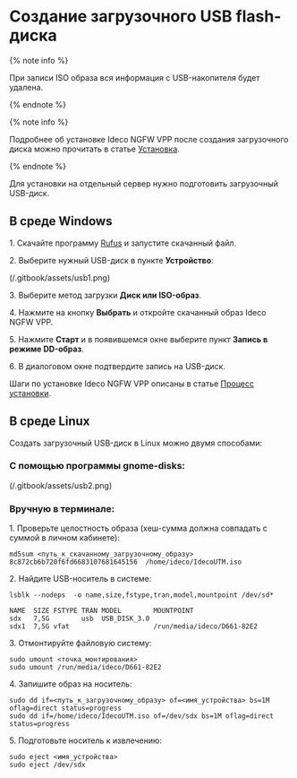 # Создание загрузочного USB flash-диска

{% note info %}

При записи ISO образа вся информация с USB-накопителя будет удалена.

{% endnote %}

{% note info %}

Подробнее об установке Ideco NGFW VPP после создания загрузочного диска можно прочитать в статье [Установка](initial-setup.md).

{% endnote %}

Для установки на отдельный сервер нужно подготовить загрузочный USB-диск.

## В среде Windows

1\. Скачайте программу [Rufus](https://rufus.ie/ru/) и запустите скачанный файл.

2\. Выберите нужный USB-диск в пункте **Устройство**:

(/.gitbook/assets/usb1.png)

3\. Выберите метод загрузки **Диск или ISO-образ**.

4\. Нажмите на кнопку **Выбрать** и откройте скачанный образ Ideco NGFW VPP.

5\. Нажмите **Старт** и в появившемся окне выберите пункт **Запись в режиме DD-образ**.

6\. В диалоговом окне подтвердите запись на USB-диск.

Шаги по установке Ideco NGFW VPP описаны в статье [Процесс установки](initial-setup.md).

## В среде Linux

Создать загрузочный USB-диск в Linux можно двумя способами:

### С помощью программы gnome-disks:

(/.gitbook/assets/usb2.png)

### Вручную в терминале:

1\.  Проверьте целостность образа (хеш-сумма должна совпадать с суммой в личном кабинете):

```
md5sum <путь_к_скачанному_загрузочному_образу>
8c872cb6b720f6fd6683107681645156  /home/ideco/IdecoUTM.iso
```

2\.  Найдите USB-носитель в системе:

 ```
lsblk --nodeps  -o name,size,fstype,tran,model,mountpoint /dev/sd*

NAME  SIZE FSTYPE TRAN MODEL        MOUNTPOINT
sdx   7,5G        usb  USB_DISK_3.0 
sdx1  7,5G vfat                     /run/media/ideco/D661-82E2
```

3\.  Отмонтируйте файловую систему:

```
sudo umount <точка_монтирования>
sudo umount /run/media/ideco/D661-82E2
```

4\.  Запишите образ на носитель:

```
sudo dd if=<путь_к_загрузочному_образу> of=<имя_устройства> bs=1M oflag=direct status=progress
sudo dd if=/home/ideco/IdecoUTM.iso of=/dev/sdx bs=1M oflag=direct status=progress
```

5\.  Подготовьте носитель к извлечению:

```
sudo eject <имя_устройства>
sudo eject /dev/sdx
 ```

